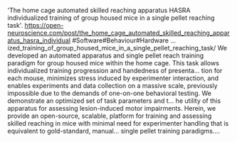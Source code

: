 'The home cage automated skilled reaching apparatus HASRA individualized training of group housed mice in a single pellet reaching task'. https://open-neuroscience.com/post/the_home_cage_automated_skilled_reaching_apparatus_hasra_individual #Software#Behaviour#Hardware ...
ized_training_of_group_housed_mice_in_a_single_pellet_reaching_task/
We developed an automated apparatus and single pellet reach training paradigm for group housed mice within the home cage. This task allows individualized training progression and handedness of presenta...
tion for each mouse, minimizes stress induced by experimenter interaction, and enables experiments and data collection on a massive scale, previously impossible due to the demands of one-on-one behavioral testing. We demonstrate an optimized set of task parameters and t...
he utility of this apparatus for assessing lesion-induced motor impairments. Herein, we provide an open-source, scalable, platform for training and assessing skilled reaching in mice with minimal need for experimenter handling that is equivalent to gold-standard, manual...
 single pellet training paradigms....
